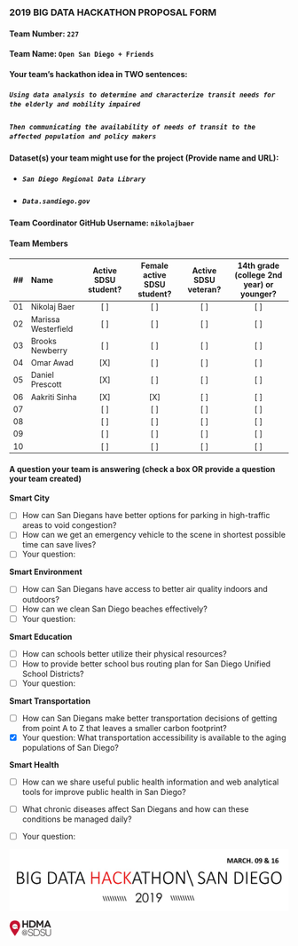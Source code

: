 ### 2019 BIG DATA HACKATHON PROPOSAL FORM

#### Team Number: `227`  

#### Team Name: `Open San Diego + Friends`    
  
#### Your team’s hackathon idea in TWO sentences:
##### `Using data analysis to determine and characterize transit needs for the elderly and mobility impaired`
##### `Then communicating the availability of needs of transit to the affected population and policy makers`  
  
#### Dataset(s) your team might use for the project (Provide name and URL):
- ##### `San Diego Regional Data Library`
- ##### `Data.sandiego.gov`

#### Team Coordinator GitHub Username: `nikolajbaer`

#### Team Members
| ## |        Name         | Active SDSU student? | Female active SDSU student? | Active SDSU veteran? | 14th grade (college 2nd year) or younger? |
| -- | :------------------ |        :---:         |            :---:            |        :---:         |                  :---:                    |
| 01 | Nikolaj Baer        |         [ ]          |             [ ]             |         [ ]          |                   [ ]                     |
| 02 | Marissa Westerfield |         [ ]          |             [ ]             |         [ ]          |                   [ ]                     |
| 03 | Brooks Newberry     |         [ ]          |             [ ]             |         [ ]          |                   [ ]                     |
| 04 | Omar Awad           |         [X]          |             [ ]             |         [ ]          |                   [ ]                     |
| 05 | Daniel Prescott     |         [X]          |             [ ]             |         [ ]          |                   [ ]                     |
| 06 | Aakriti Sinha       |         [X]          |             [X]             |         [ ]          |                   [ ]                     |
| 07 |                     |         [ ]          |             [ ]             |         [ ]          |                   [ ]                     |
| 08 |                     |         [ ]          |             [ ]             |         [ ]          |                   [ ]                     |
| 09 |                     |         [ ]          |             [ ]             |         [ ]          |                   [ ]                     |
| 10 |                     |         [ ]          |             [ ]             |         [ ]          |                   [ ]                     |
  
#### A question your team is answering (check a box OR provide a question your team created)

**Smart City**
- [ ] How can San Diegans have better options for parking in high-traffic areas to void congestion?
- [ ] How can we get an emergency vehicle to the scene in shortest possible time can save lives?
- [ ] Your question:

**Smart Environment**
- [ ] How can San Diegans have access to better air quality indoors and outdoors?
- [ ] How can we clean San Diego beaches effectively?
- [ ] Your question:

**Smart Education**
- [ ] How can schools better utilize their physical resources?
- [ ] How to provide better school bus routing plan for San Diego Unified School Districts?
- [ ] Your question:

**Smart Transportation**
- [ ] How can San Diegans make better transportation decisions of getting from point A to Z that leaves a smaller carbon footprint?
- [X] Your question: What transportation accessibility is available to the aging populations of San Diego?

**Smart Health**
- [ ] How can we share useful public health information and web analytical tools for improve public health in San Diego?
- [ ] What chronic diseases affect San Diegans and how can these conditions be managed daily?
- [ ] Your question:


![bigdatahackathon4sd](https://github.com/BigDataForSanDiego/00-Proposal-Templates/blob/master/img/big_data_2019.jpg "Big Data Hackathon for San Diego 2019")  

<img height="15%" width="15%" alt="hdma" src="https://github.com/BigDataForSanDiego/00-Proposal-Templates/blob/master/img/hdma2.png"> 
